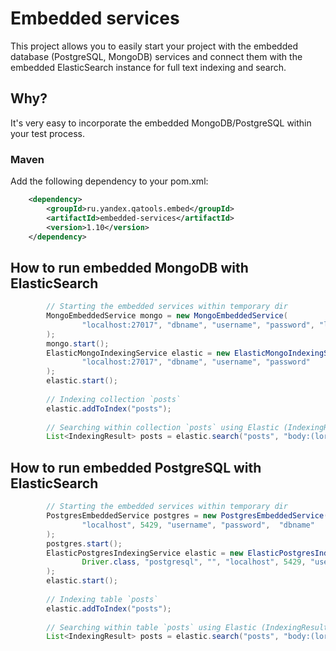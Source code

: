 # Embedded services

This project allows you to easily start your project with the embedded database (PostgreSQL, MongoDB) services and connect 
them with the embedded ElasticSearch instance for full text indexing and search.

## Why?

It's very easy to incorporate the embedded MongoDB/PostgreSQL within your test process.

### Maven

Add the following dependency to your pom.xml:
```xml
    <dependency>
        <groupId>ru.yandex.qatools.embed</groupId>
        <artifactId>embedded-services</artifactId>
        <version>1.10</version>
    </dependency>
```
## How to run embedded MongoDB with ElasticSearch

```java
        // Starting the embedded services within temporary dir
        MongoEmbeddedService mongo = new MongoEmbeddedService(
                "localhost:27017", "dbname", "username", "password", "localreplica"
        );
        mongo.start();
        ElasticMongoIndexingService elastic = new ElasticMongoIndexingService(
                "localhost:27017", "dbname", "username", "password"
        );
        elastic.start();
        
        // Indexing collection `posts`
        elastic.addToIndex("posts");
        
        // Searching within collection `posts` using Elastic (IndexingResult contains id of each post)
        List<IndexingResult> posts = elastic.search("posts", "body:(lorem AND NOT ipsum)")
```

## How to run embedded PostgreSQL with ElasticSearch

```java
        // Starting the embedded services within temporary dir
        PostgresEmbeddedService postgres = new PostgresEmbeddedService(
                "localhost", 5429, "username", "password",  "dbname"
        );
        postgres.start();
        ElasticPostgresIndexingService elastic = new ElasticPostgresIndexingService(
                Driver.class, "postgresql", "", "localhost", 5429, "username", "password", "dbname"
        );
        elastic.start();
        
        // Indexing table `posts`
        elastic.addToIndex("posts");
        
        // Searching within table `posts` using Elastic (IndexingResult contains id of each post)
        List<IndexingResult> posts = elastic.search("posts", "body:(lorem AND NOT ipsum)")
```
